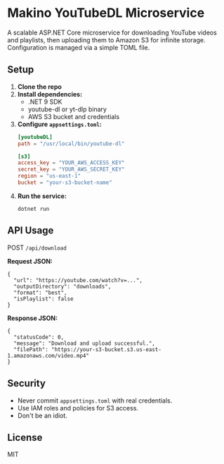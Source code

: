 # Makino YouTubeDL Microservice

A scalable ASP.NET Core microservice for downloading YouTube videos and playlists, then uploading them to Amazon S3 for infinite storage. Configuration is managed via a simple TOML file.

## Setup
1. **Clone the repo**
2. **Install dependencies:**
   - .NET 9 SDK
   - youtube-dl or yt-dlp binary
   - AWS S3 bucket and credentials
3. **Configure `appsettings.toml`:**
   ```toml
   [youtubeDL]
   path = "/usr/local/bin/youtube-dl"

   [s3]
   access_key = "YOUR_AWS_ACCESS_KEY"
   secret_key = "YOUR_AWS_SECRET_KEY"
   region = "us-east-1"
   bucket = "your-s3-bucket-name"
   ```
4. **Run the service:**
   ```fish
   dotnet run
   ```

## API Usage
POST `/api/download`

**Request JSON:**
```
{
  "url": "https://youtube.com/watch?v=...",
  "outputDirectory": "downloads",
  "format": "best",
  "isPlaylist": false
}
```

**Response JSON:**
```
{
  "statusCode": 0,
  "message": "Download and upload successful.",
  "filePath": "https://your-s3-bucket.s3.us-east-1.amazonaws.com/video.mp4"
}
```

## Security
- Never commit `appsettings.toml` with real credentials.
- Use IAM roles and policies for S3 access.
- Don't be an idiot.

## License
MIT
